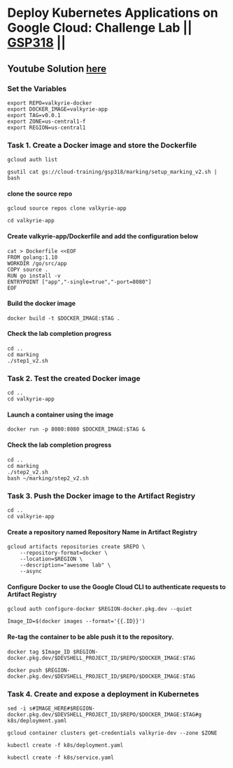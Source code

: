 # Deploy Kubernetes Applications on Google Cloud: Challenge Lab || [GSP318](https://www.cloudskillsboost.google/focuses/10457?parent=catalog) ||

## Youtube Solution [here]()

### Set the Variables 

```
export REPO=valkyrie-docker
export DOCKER_IMAGE=valkyrie-app
export TAG=v0.0.1
export ZONE=us-central1-f
export REGION=us-central1
```

### Task 1. Create a Docker image and store the Dockerfile ###
```
gcloud auth list
```
```
gsutil cat gs://cloud-training/gsp318/marking/setup_marking_v2.sh | bash
```
#### clone the source repo ####
```
gcloud source repos clone valkyrie-app
```
```
cd valkyrie-app
```
#### Create valkyrie-app/Dockerfile and add the configuration below ####
```
cat > Dockerfile <<EOF
FROM golang:1.10
WORKDIR /go/src/app
COPY source .
RUN go install -v
ENTRYPOINT ["app","-single=true","-port=8080"]
EOF
```
#### Build the docker image ####
```
docker build -t $DOCKER_IMAGE:$TAG .
```
#### Check the lab completion progress
```
cd ..
cd marking
./step1_v2.sh
```
### Task 2. Test the created Docker image ###
```
cd ..
cd valkyrie-app
```
#### Launch a container using the image ####
```
docker run -p 8080:8080 $DOCKER_IMAGE:$TAG &
```
#### Check the lab completion progress
```
cd ..
cd marking
./step2_v2.sh
bash ~/marking/step2_v2.sh
```
### Task 3. Push the Docker image to the Artifact Registry ###
```
cd ..
cd valkyrie-app
```
#### Create a repository named Repository Name in Artifact Registry ####
```
gcloud artifacts repositories create $REPO \
    --repository-format=docker \
    --location=$REGION \
    --description="awesome lab" \
    --async 
```
#### Configure Docker to use the Google Cloud CLI to authenticate requests to Artifact Registry ####
```
gcloud auth configure-docker $REGION-docker.pkg.dev --quiet
```
```
Image_ID=$(docker images --format='{{.ID}}')
```
#### Re-tag the container to be able push it to the repository. ####
```
docker tag $Image_ID $REGION-docker.pkg.dev/$DEVSHELL_PROJECT_ID/$REPO/$DOCKER_IMAGE:$TAG
```
```
docker push $REGION-docker.pkg.dev/$DEVSHELL_PROJECT_ID/$REPO/$DOCKER_IMAGE:$TAG
```
### Task 4. Create and expose a deployment in Kubernetes ###
```
sed -i s#IMAGE_HERE#$REGION-docker.pkg.dev/$DEVSHELL_PROJECT_ID/$REPO/$DOCKER_IMAGE:$TAG#g k8s/deployment.yaml
```
```
gcloud container clusters get-credentials valkyrie-dev --zone $ZONE
```
```
kubectl create -f k8s/deployment.yaml
```
```
kubectl create -f k8s/service.yaml
```
